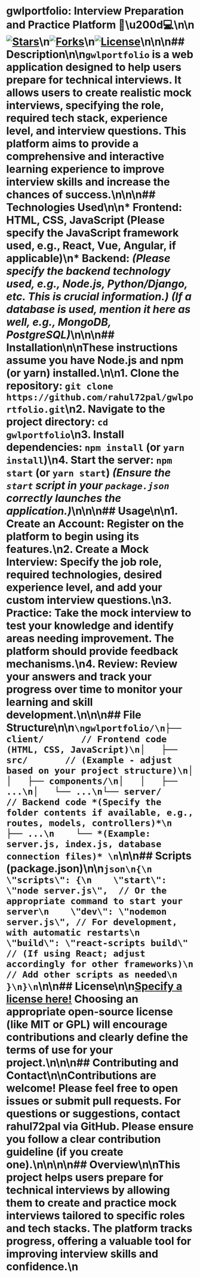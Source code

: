 # gwlportfolio: Interview Preparation and Practice Platform 🧑\u200d💻\n\n[![Stars](https://img.shields.io/github/stars/rahul72pal/gwlportfolio?style=flat-square)](https://github.com/rahul72pal/gwlportfolio)\n[![Forks](https://img.shields.io/github/forks/rahul72pal/gwlportfolio?style=flat-square)](https://github.com/rahul72pal/gwlportfolio)\n[![License](https://img.shields.io/github/license/rahul72pal/gwlportfolio?style=flat-square)](https://github.com/rahul72pal/gwlportfolio/blob/main/LICENSE)\n\n\n## Description\n\n`gwlportfolio` is a web application designed to help users prepare for technical interviews.  It allows users to create realistic mock interviews, specifying the role, required tech stack, experience level, and interview questions. This platform aims to provide a comprehensive and interactive learning experience to improve interview skills and increase the chances of success.\n\n\n## Technologies Used\n\n* **Frontend:** HTML, CSS, JavaScript (Please specify the JavaScript framework used, e.g., React, Vue, Angular, if applicable)\n* **Backend:**  *(Please specify the backend technology used, e.g., Node.js, Python/Django, etc.  This is crucial information.)*  *(If a database is used, mention it here as well, e.g., MongoDB, PostgreSQL)*\n\n\n## Installation\n\nThese instructions assume you have Node.js and npm (or yarn) installed.\n\n1. **Clone the repository:**  `git clone https://github.com/rahul72pal/gwlportfolio.git`\n2. **Navigate to the project directory:** `cd gwlportfolio`\n3. **Install dependencies:** `npm install`  (or `yarn install`)\n4. **Start the server:** `npm start` (or `yarn start`)  *(Ensure the `start` script in your `package.json` correctly launches the application.)*\n\n\n## Usage\n\n1. **Create an Account:** Register on the platform to begin using its features.\n2. **Create a Mock Interview:**  Specify the job role, required technologies, desired experience level, and add your custom interview questions.\n3. **Practice:** Take the mock interview to test your knowledge and identify areas needing improvement.  The platform should provide feedback mechanisms.\n4. **Review:** Review your answers and track your progress over time to monitor your learning and skill development.\n\n\n## File Structure\n\n```\ngwlportfolio/\n├── client/       // Frontend code (HTML, CSS, JavaScript)\n│   ├── src/       // (Example - adjust based on your project structure)\n│   │   ├── components/\n│   │   ├── ...\n│   └── ...\n└── server/       // Backend code *(Specify the folder contents if available, e.g., routes, models, controllers)*\n    ├── ...\n    └── *(Example: server.js, index.js, database connection files)* \n```\n\n## Scripts (package.json)\n\n```json\n{\n  \"scripts\": {\n    \"start\": \"node server.js\",  // Or the appropriate command to start your server\n    \"dev\": \"nodemon server.js\", // For development, with automatic restarts\n    \"build\": \"react-scripts build\" // (If using React; adjust accordingly for other frameworks)\n    // Add other scripts as needed\n  }\n}\n```\n\n## License\n\n[Specify a license here!](https://choosealicense.com/)  Choosing an appropriate open-source license (like MIT or GPL) will encourage contributions and clearly define the terms of use for your project.\n\n\n## Contributing and Contact\n\nContributions are welcome! Please feel free to open issues or submit pull requests.  For questions or suggestions, contact rahul72pal via GitHub.  Please ensure you follow a clear contribution guideline (if you create one).\n\n\n\n## Overview\n\nThis project helps users prepare for technical interviews by allowing them to create and practice mock interviews tailored to specific roles and tech stacks.  The platform tracks progress, offering a valuable tool for improving interview skills and confidence.\n
